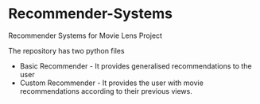 # Recommender-Systems
Recommender Systems for Movie Lens Project

The repository has two python files 
  - Basic Recommender - It provides generalised recommendations to the user
  - Custom Recommender - It provides the user with movie recommendations according to their previous views.
  
  
